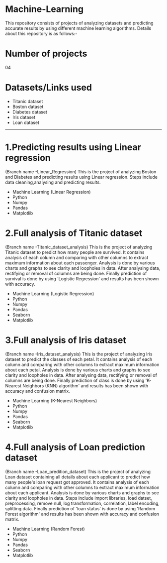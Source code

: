 # Machine-Learning
This repository consists of projects of analyzing datasets and predicting accurate results by using different machine learning algorithms. Details about this repository is as follows:-

# Number of projects
04

# Datasets/Links used
- Titanic dataset
- Boston dataset
- Diabetes dataset
- Iris dataset
- Loan dataset
*********************************************************************************************************************************************************************************
# 1.Predicting results using Linear regression
(Branch name -Linear_Regression) This is the project of analyzing Boston and Diabetes and predicting results using Linear regression. Steps include data cleaning,analysing and predicting results.
- Machine Learning (Linear Regression)
- Python
- Numpy
- Pandas
- Matplotlib

# 2.Full analysis of Titanic dataset
(Branch name -Titanic_dataset_analysis) This is the project of analyzing Titanic dataset to predict how many people are survived. It contains analysis of each column and comparing with other columns to extract maximum information about each passenger. Analysis is done by various charts and graphs to see clarity and loopholes in data. After analysing data, rectifying or removal of columns are being done. Finally prediction of survival is done by using 'Logistic Regression' and results has been shown with accuracy.
- Machine Learning (Logistic Regression)
- Python
- Numpy
- Pandas
- Seaborn
- Matplotlib

# 3.Full analysis of Iris dataset
(Branch name -Iris_dataset_analysis) This is the project of analyzing Iris dataset to predict the classes of each petal. It contains analysis of each column and comparing with other columns to extract maximum information about each petal. Analysis is done by various charts and graphs to see clarity and loopholes in data. After analysing data, rectifying or removal of columns are being done. Finally prediction of class is done by using 'K-Nearest Neighbors (KNN) algorithm' and results has been shown with accuracy and confusion matrix.
- Machine Learning (K-Nearest Neighbors)
- Python
- Numpy
- Pandas
- Seaborn
- Matplotlib

# 4.Full analysis of Loan prediction dataset
(Branch name -Loan_predition_dataset) This is the project of analyzing Loan dataset containing all details about each applicant to predict how many people's loan request got approved. It contains analysis of each column and comparing with other columns to extract maximum information about each applicant. Analysis is done by various charts and graphs to see clarity and loopholes in data. Steps include import libraries, load datset, preprocessing, remove null, log transformation, correlation, label encoding, splitting data. Finally prediction of 'loan status' is done by using 'Random Forest algorithm' and results has been shown with accuracy and confusion matrix.
- Machine Learning (Random Forest)
- Python
- Numpy
- Pandas
- Seaborn
- Matplotlib

